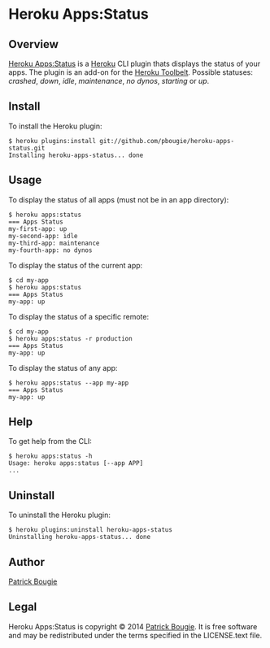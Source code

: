 # Heroku Apps:Status

## Overview
[Heroku Apps:Status](https://github.com/pbougie/heroku-apps-status) is a [Heroku](https://www.heroku.com/) CLI plugin thats displays the status of your apps. The plugin is an add-on for the [Heroku Toolbelt](https://toolbelt.heroku.com/). Possible statuses: _crashed_, _down_, _idle_, _maintenance_, _no dynos_, _starting_ or _up_.


## Install

To install the Heroku plugin:

	$ heroku plugins:install git://github.com/pbougie/heroku-apps-status.git
	Installing heroku-apps-status... done


## Usage

To display the status of all apps (must not be in an app directory):

	$ heroku apps:status
	=== Apps Status
	my-first-app: up
	my-second-app: idle
	my-third-app: maintenance
	my-fourth-app: no dynos

To display the status of the current app:

	$ cd my-app
	$ heroku apps:status
	=== Apps Status
	my-app: up

To display the status of a specific remote:

	$ cd my-app
	$ heroku apps:status -r production
	=== Apps Status
	my-app: up

To display the status of any app:

    $ heroku apps:status --app my-app
	=== Apps Status
	my-app: up    


## Help

To get help from the CLI:

	$ heroku apps:status -h
	Usage: heroku apps:status [--app APP]
	...


## Uninstall

To uninstall the Heroku plugin:

	$ heroku plugins:uninstall heroku-apps-status
	Uninstalling heroku-apps-status... done


## Author
[Patrick Bougie](http://patrickbougie.com/)


## Legal
Heroku Apps:Status is copyright © 2014 [Patrick Bougie](http://patrickbougie.com/). It is free software and may be redistributed under the terms specified in the LICENSE.text file.
